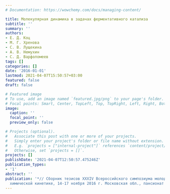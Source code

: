 ```yaml
---
# Documentation: https://wowchemy.com/docs/managing-content/

title: Молекулярная динамика в задачах ферментативного катализа
subtitle: ''
summary: ''
authors:
- Е. Д. Коц
- М. Г. Хренова
- С. В. Лущекина
- А. В. Немухин
- С. Д. Варфоломеев
tags: []
categories: []
date: '2016-01-01'
lastmod: 2021-04-07T15:50:57+03:00
featured: false
draft: false

# Featured image
# To use, add an image named `featured.jpg/png` to your page's folder.
# Focal points: Smart, Center, TopLeft, Top, TopRight, Left, Right, BottomLeft, Bottom, BottomRight.
image:
  caption: ''
  focal_point: ''
  preview_only: false

# Projects (optional).
#   Associate this post with one or more of your projects.
#   Simply enter your project's folder or file name without extension.
#   E.g. `projects = ["internal-project"]` references `content/project/deep-learning/index.md`.
#   Otherwise, set `projects = []`.
projects: []
publishDate: '2021-04-07T12:50:57.475246Z'
publication_types:
- '1'
abstract: ''
publication: '*// Сборник тезисов XXXIV Всероссийского симпозиума молодых ученых по
  химической кинетике, 14-17 ноября 2016 г. Московская обл., пансионат "Берёзки"*'
---
```

